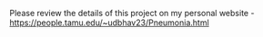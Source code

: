 Please review the details of this project on my personal website - https://people.tamu.edu/~udbhav23/Pneumonia.html
